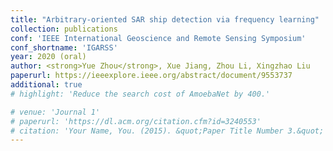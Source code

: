 ```yaml
---
title: "Arbitrary-oriented SAR ship detection via frequency learning"
collection: publications
conf: 'IEEE International Geoscience and Remote Sensing Symposium'
conf_shortname: 'IGARSS'
year: 2020 (oral)
author: <strong>Yue Zhou</strong>, Xue Jiang, Zhou Li, Xingzhao Liu
paperurl: https://ieeexplore.ieee.org/abstract/document/9553737
additional: true
# highlight: 'Reduce the search cost of AmoebaNet by 400.'

# venue: 'Journal 1'
# paperurl: 'https://dl.acm.org/citation.cfm?id=3240553'
# citation: 'Your Name, You. (2015). &quot;Paper Title Number 3.&quot; <i>Journal 1</i>. 1(3).'
---
```

